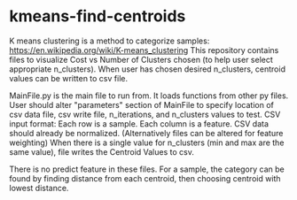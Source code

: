 # kmeans-find-centroids
K means clustering is a method to categorize samples: https://en.wikipedia.org/wiki/K-means_clustering
This repository contains files to visualize Cost vs Number of Clusters chosen (to help user select appropriate n_clusters).
When user has chosen desired n_clusters, centroid values can be written to csv file.

MainFile.py is the main file to run from. It loads functions from other py files.
User should alter "parameters" section of MainFile to specify location of csv data file, csv write file, n_iterations, and n_clusters values to test.
CSV input format: Each row is a sample. Each column is a feature.
CSV data should already be normalized. (Alternatively files can be altered for feature weighting)
When there is a single value for n_clusters (min and max are the same value), file writes the Centroid Values to csv.

There is no predict feature in these files. For a sample, the category can be found by finding distance from each centroid, then choosing centroid with lowest distance.

